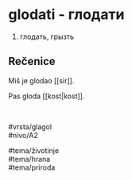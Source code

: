 # glodati - глодати

1. глодать, грызть  

## Rečenice

Miš je glodao [[sir]].  

Pas gloda [[kost|kost]].

<br>

#vrsta/glagol  
#nivo/A2  

#tema/životinje  
#tema/hrana  
#tema/priroda  
